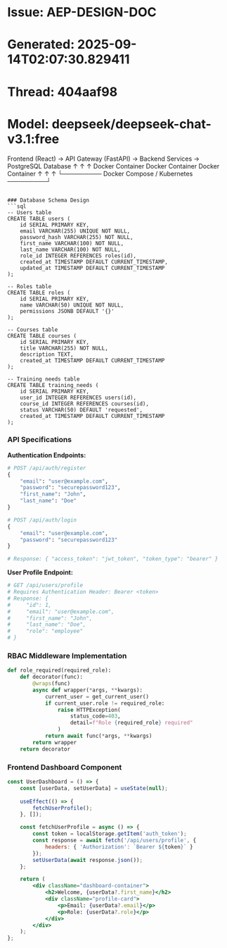# Issue: AEP-DESIGN-DOC
# Generated: 2025-09-14T02:07:30.829411
# Thread: 404aaf98
# Model: deepseek/deepseek-chat-v3.1:free

Frontend (React) → API Gateway (FastAPI) → Backend Services → PostgreSQL Database
        ↑                    ↑                    ↑
    Docker Container    Docker Container    Docker Container
        ↑                    ↑                    ↑
        └───────── Docker Compose / Kubernetes ─────────┘
```

### Database Schema Design
```sql
-- Users table
CREATE TABLE users (
    id SERIAL PRIMARY KEY,
    email VARCHAR(255) UNIQUE NOT NULL,
    password_hash VARCHAR(255) NOT NULL,
    first_name VARCHAR(100) NOT NULL,
    last_name VARCHAR(100) NOT NULL,
    role_id INTEGER REFERENCES roles(id),
    created_at TIMESTAMP DEFAULT CURRENT_TIMESTAMP,
    updated_at TIMESTAMP DEFAULT CURRENT_TIMESTAMP
);

-- Roles table
CREATE TABLE roles (
    id SERIAL PRIMARY KEY,
    name VARCHAR(50) UNIQUE NOT NULL,
    permissions JSONB DEFAULT '{}'
);

-- Courses table
CREATE TABLE courses (
    id SERIAL PRIMARY KEY,
    title VARCHAR(255) NOT NULL,
    description TEXT,
    created_at TIMESTAMP DEFAULT CURRENT_TIMESTAMP
);

-- Training needs table
CREATE TABLE training_needs (
    id SERIAL PRIMARY KEY,
    user_id INTEGER REFERENCES users(id),
    course_id INTEGER REFERENCES courses(id),
    status VARCHAR(50) DEFAULT 'requested',
    created_at TIMESTAMP DEFAULT CURRENT_TIMESTAMP
);
```

### API Specifications

**Authentication Endpoints:**
```python
# POST /api/auth/register
{
    "email": "user@example.com",
    "password": "securepassword123",
    "first_name": "John",
    "last_name": "Doe"
}

# POST /api/auth/login
{
    "email": "user@example.com",
    "password": "securepassword123"
}

# Response: { "access_token": "jwt_token", "token_type": "bearer" }
```

**User Profile Endpoint:**
```python
# GET /api/users/profile
# Requires Authentication Header: Bearer <token>
# Response: {
#     "id": 1,
#     "email": "user@example.com",
#     "first_name": "John",
#     "last_name": "Doe",
#     "role": "employee"
# }
```

### RBAC Middleware Implementation
```python
def role_required(required_role):
    def decorator(func):
        @wraps(func)
        async def wrapper(*args, **kwargs):
            current_user = get_current_user()
            if current_user.role != required_role:
                raise HTTPException(
                    status_code=403,
                    detail=f"Role {required_role} required"
                )
            return await func(*args, **kwargs)
        return wrapper
    return decorator
```

### Frontend Dashboard Component
```jsx
const UserDashboard = () => {
    const [userData, setUserData] = useState(null);
    
    useEffect(() => {
        fetchUserProfile();
    }, []);

    const fetchUserProfile = async () => {
        const token = localStorage.getItem('auth_token');
        const response = await fetch('/api/users/profile', {
            headers: { 'Authorization': `Bearer ${token}` }
        });
        setUserData(await response.json());
    };

    return (
        <div className="dashboard-container">
            <h2>Welcome, {userData?.first_name}</h2>
            <div className="profile-card">
                <p>Email: {userData?.email}</p>
                <p>Role: {userData?.role}</p>
            </div>
        </div>
    );
};